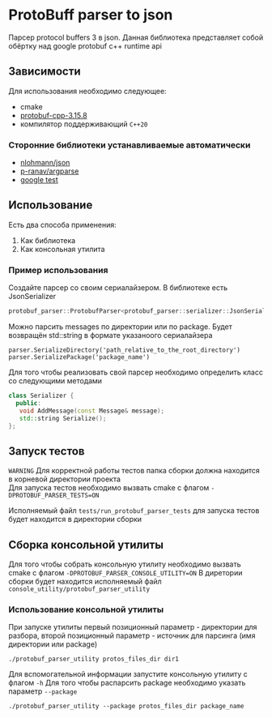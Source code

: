 # ProtoBuff parser to json

Парсер protocol buffers 3 в json. Данная библиотека представляет собой обёртку над google protobuf c++ runtime api

## Зависимости
Для использования необходимо следующее:
* cmake
* [protobuf-cpp-3.15.8](https://github.com/protocolbuffers/protobuf/)
* компилятор поддерживающий ``C++20``

### Сторонние библиотеки устанавливаемые автоматически
* [nlohmann/json](https://github.com/nlohmann/json)
* [p-ranav/argparse](https://github.com/p-ranav/argparse)
* [google test](https://github.com/google/googletest)

## Использование

Есть два способа применения:
1) Как библиотека
2) Как консольная утилита

### Пример использования

Создайте парсер со своим сериалайзером. В библиотеке есть JsonSerializer
```c++
protobuf_parser::ProtobufParser<protobuf_parser::serializer::JsonSerializer> parser('root_directory_to_parse');
```

Можно парсить messages по директории или по package. Будет возвращён std::string в формате указаноого сериалайзера
```
parser.SerializeDirectory('path_relative_to_the_root_directory')
parser.SerializePackage('package_name')
```

Для того чтобы реализовать свой парсер необходимо определить класс со следующими методами
```c++
class Serializer {
  public:
   void AddMessage(const Message& message);
   std::string Serialize();
};
```

## Запуск тестов
``WARNING`` Для корректной работы тестов папка сборки должна находится в корневой директории проекта<br>
Для запуска тестов необходимо вызвать cmake с флагом ``-DPROTOBUF_PARSER_TESTS=ON``

Исполняемый файл ``tests/run_protobuf_parser_tests`` для запуска тестов будет находится в директории сборки

## Сборка консольной утилиты
Для того чтобы собрать консольную утилиту необходимо вызвать cmake с флагом ``-DPROTOBUF_PARSER_CONSOLE_UTILITY=ON``
В диретории сборки будет находится исполняемый файл ``console_utility/protobuf_parser_utility``

### Использование консольной утилиты
При запуске утилиты первый позиционный параметр - директории для разбора, второй позиционный параметр - источник для парсинга (имя директории или package)
```shell script
./protobuf_parser_utility protos_files_dir dir1
```
Для вспомогательной информации запустите консольную утилиту с флагом ``-h``
Для того чтобы распарсить package необходимо указать параметр ``--package``
```shell script
./protobuf_parser_utility --package protos_files_dir package_name
```